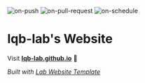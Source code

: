 
  ![on-push](../../actions/workflows/on-push.yaml/badge.svg)
  ![on-pull-request](../../actions/workflows/on-pull-request.yaml/badge.svg)
  ![on-schedule](../../actions/workflows/on-schedule.yaml/badge.svg)

  # lqb-lab's Website

  Visit **[lqb-lab.github.io](https://lqb-lab.github.io)** 🚀

  _Built with [Lab Website Template](https://greene-lab.gitbook.io/lab-website-template-docs)_
